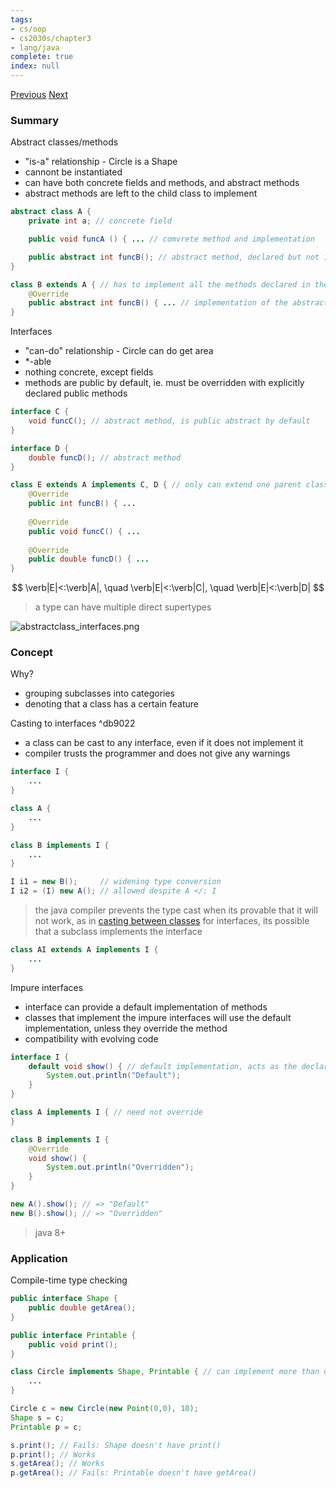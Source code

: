 ```yaml
---
tags:
- cs/oop
- cs2030s/chapter3
- lang/java
complete: true
index: null
---
```

[Previous](/labyrinth/notes/cs/cs2030s/LSP)   [Next](/labyrinth/notes/cs/cs2030s/wrapper_classes)

### Summary
Abstract classes/methods
- "is-a" relationship - Circle is a Shape
- cannont be instantiated
- can have both concrete fields and methods, and abstract methods
- abstract methods are left to the child class to implement
```java
abstract class A {
	private int a; // concrete field

	public void funcA () { ... // comvrete method and implementation

	public abstract int funcB(); // abstract method, declared but not implemented
}

class B extends A { // has to implement all the methods declared in the parent
	@Override
	public abstract int funcB() { ... // implementation of the abstract method
}
```

Interfaces
- "can-do" relationship - Circle can do get area
- \*-able
- nothing concrete, except fields
- methods are public by default, ie. must be overridden with explicitly declared public methods
```java
interface C {
	void funcC(); // abstract method, is public abstract by default
}

interface D {
	double funcD(); // abstract method
}

class E extends A implements C, D { // only can extend one parent class, but can implement multiple interfaces
	@Override
	public int funcB() { ...
    
	@Override
	public void funcC() { ...
	
	@Override
	public double funcD() { ...
}
```
$$
\verb|E|<:\verb|A|, \quad \verb|E|<:\verb|C|, \quad \verb|E|<:\verb|D|
$$
> a type can have multiple direct supertypes

<img src="/labyrinth/assets/abstractclass_interfaces.png" alt="abstractclass_interfaces.png" class="mx-auto object-fill" style="" />

### Concept
Why?
- grouping subclasses into categories
- denoting that a class has a certain feature

Casting to interfaces ^db9022
- a class can be cast to any interface, even if it does not implement it
- compiler trusts the programmer and does not give any warnings
```java
interface I {
	...
}

class A {
	...
}

class B implements I {
	...
}

I i1 = new B();     // widening type conversion
I i2 = (I) new A(); // allowed despite A </: I
```
> the java compiler prevents the type cast when its provable that it will not work, as in [casting between classes](/labyrinth/notes/cs/cs2030s/inheritance#^1f8d90)
> for interfaces, its possible that a subclass implements the interface
```java
class AI extends A implements I {
	...
}
```

Impure interfaces
- interface can provide a default implementation of methods
- classes that implement the impure interfaces will use the default implementation, unless they override the method
- compatibility with evolving code
```java
interface I {
	default void show() { // default implementation, acts as the declaration as well
		System.out.println("Default");
	}
}

class A implements I { // need not override
}

class B implements I {
	@Override
	void show() {
		System.out.println("Overridden");
	}
}

new A().show(); // => "Default"
new B().show(); // => "Overridden"
```
> java 8+

### Application
Compile-time type checking
```java
public interface Shape {
	public double getArea();
}

public interface Printable {
	public void print();
}

class Circle implements Shape, Printable { // can implement more than one interface
	...
}

Circle c = new Circle(new Point(0,0), 10);
Shape s = c;
Printable p = c;

s.print(); // Fails: Shape doesn't have print()
p.print(); // Works
s.getArea(); // Works
p.getArea(); // Fails: Printable doesn't have getArea()
```